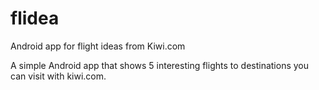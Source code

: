 # flidea
Android app for flight ideas from Kiwi.com

A simple Android app that shows 5 interesting flights to destinations you can visit with kiwi.com.
